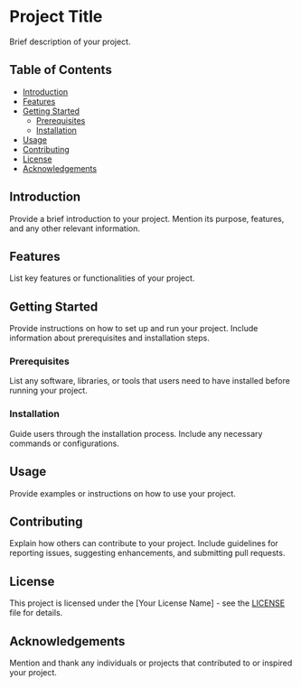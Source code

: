 # Project Title

Brief description of your project.

## Table of Contents

- [Introduction](#introduction)
- [Features](#features)
- [Getting Started](#getting-started)
  - [Prerequisites](#prerequisites)
  - [Installation](#installation)
- [Usage](#usage)
- [Contributing](#contributing)
- [License](#license)
- [Acknowledgements](#acknowledgements)

## Introduction

Provide a brief introduction to your project. Mention its purpose, features, and any other relevant information.

## Features

List key features or functionalities of your project.

## Getting Started

Provide instructions on how to set up and run your project. Include information about prerequisites and installation steps.

### Prerequisites

List any software, libraries, or tools that users need to have installed before running your project.

### Installation

Guide users through the installation process. Include any necessary commands or configurations.

## Usage

Provide examples or instructions on how to use your project.

## Contributing

Explain how others can contribute to your project. Include guidelines for reporting issues, suggesting enhancements, and submitting pull requests.

## License

This project is licensed under the [Your License Name] - see the [LICENSE](LICENSE) file for details.

## Acknowledgements

Mention and thank any individuals or projects that contributed to or inspired your project.
